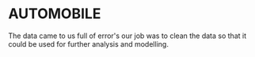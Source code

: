 # AUTOMOBILE
The data came to us full of error's our job was to clean the data so that it could be used for further analysis and modelling.
